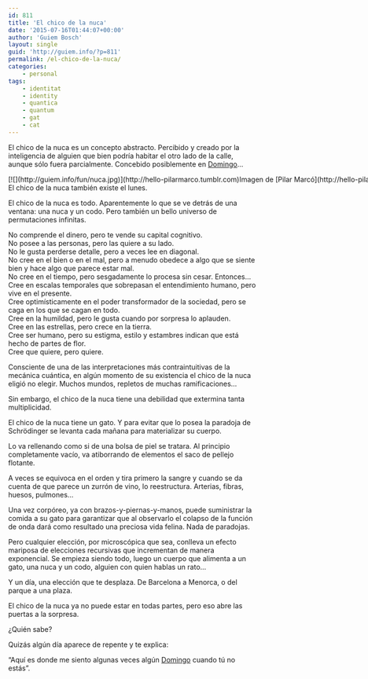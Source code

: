 ```yaml
---
id: 811
title: 'El chico de la nuca'
date: '2015-07-16T01:44:07+00:00'
author: 'Guiem Bosch'
layout: single
guid: 'http://guiem.info/?p=811'
permalink: /el-chico-de-la-nuca/
categories:
    - personal
tags:
    - identitat
    - identity
    - quantica
    - quantum
    - gat
    - cat
---
```


El chico de la nuca es un concepto abstracto. Percibido y creado por la inteligencia de alguien que bien podría habitar el otro lado de la calle, aunque sólo fuera parcialmente. Concebido posiblemente en [Domingo](https://www.facebook.com/domingo.estudio)…

<div class="wp-caption aligncenter" style="width: 1996px">[![](http://guiem.info/fun/nuca.jpg)](http://hello-pilarmarco.tumblr.com)Imagen de [Pilar Marcó](http://hello-pilarmarco.tumblr.com)

</div>El chico de la nuca también existe el lunes.

El chico de la nuca es todo. Aparentemente lo que se ve detrás de una ventana: una nuca y un codo. Pero también un bello universo de permutaciones infinitas.

No comprende el dinero, pero te vende su capital cognitivo.  
No posee a las personas, pero las quiere a su lado.  
No le gusta perderse detalle, pero a veces lee en diagonal.  
No cree en el bien o en el mal, pero a menudo obedece a algo que se siente bien y hace algo que parece estar mal.  
No cree en el tiempo, pero sesgadamente lo procesa sin cesar. Entonces…  
Cree en escalas temporales que sobrepasan el entendimiento humano, pero vive en el presente.  
Cree optimísticamente en el poder transformador de la sociedad, pero se caga en los que se cagan en todo.  
Cree en la humildad, pero le gusta cuando por sorpresa lo aplauden.  
Cree en las estrellas, pero crece en la tierra.  
Cree ser humano, pero su estigma, estilo y estambres indican que está hecho de partes de flor.  
Cree que quiere, pero quiere.

Consciente de una de las interpretaciones más contraintuitivas de la mecánica cuántica, en algún momento de su existencia el chico de la nuca eligió no elegir. Muchos mundos, repletos de muchas ramificaciones…

Sin embargo, el chico de la nuca tiene una debilidad que extermina tanta multiplicidad.

El chico de la nuca tiene un gato. Y para evitar que lo posea la paradoja de Schrödinger se levanta cada mañana para materializar su cuerpo.

Lo va rellenando como si de una bolsa de piel se tratara. Al principio completamente vacío, va atiborrando de elementos el saco de pellejo flotante.

A veces se equivoca en el orden y tira primero la sangre y cuando se da cuenta de que parece un zurrón de vino, lo reestructura. Arterias, fibras, huesos, pulmones…

Una vez corpóreo, ya con brazos-y-piernas-y-manos, puede suministrar la comida a su gato para garantizar que al observarlo el colapso de la función de onda dará como resultado una preciosa vida felina. Nada de paradojas.

Pero cualquier elección, por microscópica que sea, conlleva un efecto mariposa de elecciones recursivas que incrementan de manera exponencial. Se empieza siendo todo, luego un cuerpo que alimenta a un gato, una nuca y un codo, alguien con quien hablas un rato…

Y un día, una elección que te desplaza. De Barcelona a Menorca, o del parque a una plaza.

El chico de la nuca ya no puede estar en todas partes, pero eso abre las puertas a la sorpresa.

¿Quién sabe?

Quizás algún día aparece de repente y te explica:

“Aquí es donde me siento algunas veces algún [Domingo](https://www.facebook.com/domingo.estudio) cuando tú no estás”.
